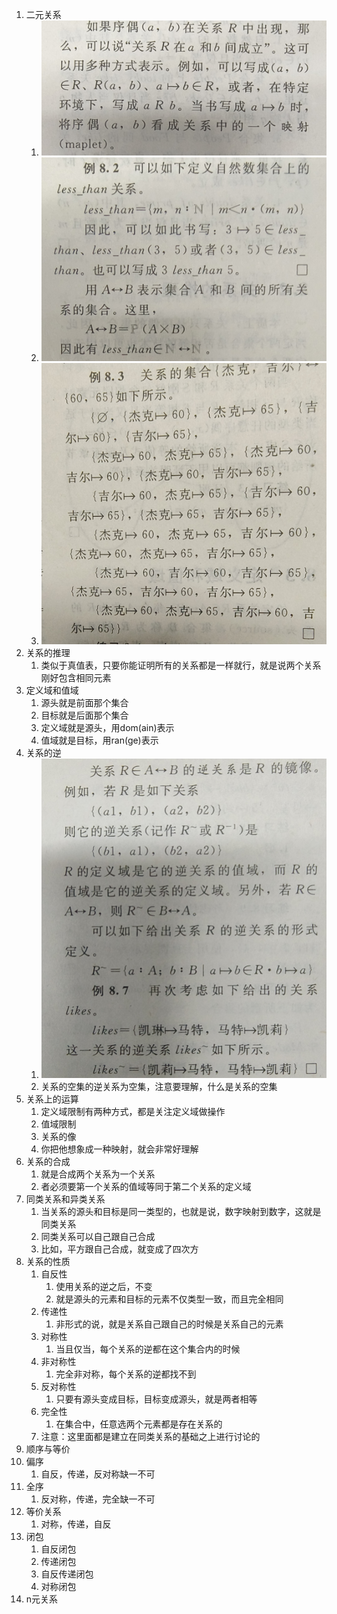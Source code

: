 1. 二元关系
   1. ![1](../src/img/discrete/第七章图片1.jpg)
   2. ![2](../src/img/discrete/第七章图片2.jpg)
   3. ![3](../src/img/discrete/第七章图片3.jpg)
2. 关系的推理
   1. 类似于真值表，只要你能证明所有的关系都是一样就行，就是说两个关系刚好包含相同元素
3. 定义域和值域
   1. 源头就是前面那个集合
   2. 目标就是后面那个集合
   3. 定义域就是源头，用dom(ain)表示
   4. 值域就是目标，用ran(ge)表示
4. 关系的逆
   1. ![4](../src/img/discrete/第七章图片4.jpg)
   2. 关系的空集的逆关系为空集，注意要理解，什么是关系的空集
5. 关系上的运算
   1. 定义域限制有两种方式，都是关注定义域做操作
   2. 值域限制
   3. 关系的像
   4. 你把他想象成一种映射，就会非常好理解
6. 关系的合成
   1. 就是合成两个关系为一个关系
   2. 者必须要第一个关系的值域等同于第二个关系的定义域
7. 同类关系和异类关系
   1. 当关系的源头和目标是同一类型的，也就是说，数字映射到数字，这就是同类关系
   2. 同类关系可以自己跟自己合成
   3. 比如，平方跟自己合成，就变成了四次方
8. 关系的性质
   1. 自反性
      1. 使用关系的逆之后，不变
      2. 就是源头的元素和目标的元素不仅类型一致，而且完全相同
   2. 传递性
      1. 非形式的说，就是关系自己跟自己的时候是关系自己的元素
   3. 对称性
      1. 当且仅当，每个关系的逆都在这个集合内的时候
   4. 非对称性
      1. 完全非对称，每个关系的逆都找不到
   5. 反对称性
      1. 只要有源头变成目标，目标变成源头，就是两者相等
   6. 完全性
      1. 在集合中，任意选两个元素都是存在关系的
   7. 注意：这里面都是建立在同类关系的基础之上进行讨论的
9.  顺序与等价
   1.  偏序
       1.  自反，传递，反对称缺一不可
   2.  全序
       1.  反对称，传递，完全缺一不可
   3.  等价关系
       1.  对称，传递，自反
10. 闭包
    1.  自反闭包
    2.  传递闭包
    3.  自反传递闭包
    4.  对称闭包
11. n元关系